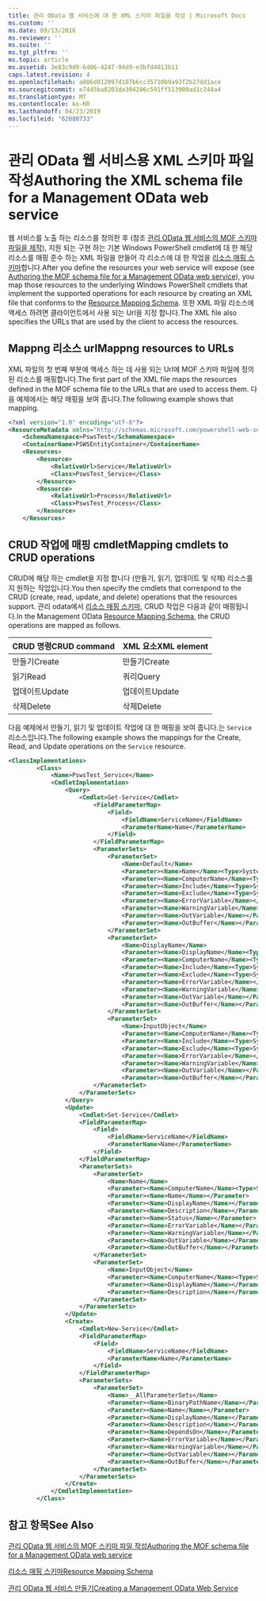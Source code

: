 ```yaml
---
title: 관리 OData 웹 서비스에 대 한 XML 스키마 파일을 작성 | Microsoft Docs
ms.custom: ''
ms.date: 09/13/2016
ms.reviewer: ''
ms.suite: ''
ms.tgt_pltfrm: ''
ms.topic: article
ms.assetid: 3e83c9d9-6d06-4247-94d9-e3bfd4013b11
caps.latest.revision: 4
ms.openlocfilehash: a806d012097d107b6cc35710b9a93f2b27dd1ace
ms.sourcegitcommit: e7445ba8203da304286c591ff513900ad1c244a4
ms.translationtype: MT
ms.contentlocale: ko-KR
ms.lasthandoff: 04/23/2019
ms.locfileid: "62080733"
---
```

# <a name="authoring-the-xml-schema-file-for-a-management-odata-web-service"></a><span data-ttu-id="a45b1-102">관리 OData 웹 서비스용 XML 스키마 파일 작성</span><span class="sxs-lookup"><span data-stu-id="a45b1-102">Authoring the XML schema file for a Management OData web service</span></span>

<span data-ttu-id="a45b1-103">웹 서비스를 노출 하는 리소스를 정의한 후 (참조 [관리 OData 웹 서비스의 MOF 스키마 파일을 제작](./authoring-the-mof-schema-file-for-a-management-odata-web-service.md)), 지원 되는 구현 하는 기본 Windows PowerShell cmdlet에 대 한 해당 리소스를 매핑 준수 하는 XML 파일을 만들어 각 리소스에 대 한 작업을 [리소스 매핑 스키마](./resource-mapping-schema.md)합니다.</span><span class="sxs-lookup"><span data-stu-id="a45b1-103">After you define the resources your web service will expose (see [Authoring the MOF schema file for a Management OData web service](./authoring-the-mof-schema-file-for-a-management-odata-web-service.md)), you map those resources to the underlying Windows PowerShell cmdlets that implement the supported operations for each resource by creating an XML file that conforms to the [Resource Mapping Schema](./resource-mapping-schema.md).</span></span> <span data-ttu-id="a45b1-104">또한 XML 파일 리소스에 액세스 하려면 클라이언트에서 사용 되는 Url을 지정 합니다.</span><span class="sxs-lookup"><span data-stu-id="a45b1-104">The XML file also specifies the URLs that are used by the client to access the resources.</span></span>

## <a name="mappng-resources-to-urls"></a><span data-ttu-id="a45b1-105">Mappng 리소스 url</span><span class="sxs-lookup"><span data-stu-id="a45b1-105">Mappng resources to URLs</span></span>

<span data-ttu-id="a45b1-106">XML 파일의 첫 번째 부분에 액세스 하는 데 사용 되는 Url에 MOF 스키마 파일에 정의 된 리소스를 매핑합니다.</span><span class="sxs-lookup"><span data-stu-id="a45b1-106">The first part of the XML file maps the resources defined in the MOF schema file to the URLs that are used to access them.</span></span> <span data-ttu-id="a45b1-107">다음 예제에서는 해당 매핑을 보여 줍니다.</span><span class="sxs-lookup"><span data-stu-id="a45b1-107">The following example shows that mapping.</span></span>

```xml
<?xml version="1.0" encoding="utf-8"?>
<ResourceMetadata xmlns="http://schemas.microsoft.com/powershell-web-services/2010/09">
    <SchemaNamespace>PswsTest</SchemaNamespace>
    <ContainerName>PSWSEntityContainer</ContainerName>
    <Resources>
        <Resource>
            <RelativeUrl>Service</RelativeUrl>
            <Class>PswsTest_Service</Class>
        </Resource>
        <Resource>
            <RelativeUrl>Process</RelativeUrl>
            <Class>PswsTest_Process</Class>
        </Resource>
    </Resources>
```

## <a name="mapping-cmdlets-to-crud-operations"></a><span data-ttu-id="a45b1-108">CRUD 작업에 매핑 cmdlet</span><span class="sxs-lookup"><span data-stu-id="a45b1-108">Mapping cmdlets to CRUD operations</span></span>

<span data-ttu-id="a45b1-109">CRUD에 해당 하는 cmdlet을 지정 합니다 (만들기, 읽기, 업데이트 및 삭제) 리소스를 지 원하는 작업입니다.</span><span class="sxs-lookup"><span data-stu-id="a45b1-109">You then specify the cmdlets that correspond to the CRUD (create, read, update, and delete) operations that the resources support.</span></span> <span data-ttu-id="a45b1-110">관리 odata에서 [리소스 매핑 스키마](./resource-mapping-schema.md), CRUD 작업은 다음과 같이 매핑됩니다.</span><span class="sxs-lookup"><span data-stu-id="a45b1-110">In the Management OData [Resource Mapping Schema](./resource-mapping-schema.md), the CRUD operations are mapped as follows.</span></span>

|<span data-ttu-id="a45b1-111">CRUD 명령</span><span class="sxs-lookup"><span data-stu-id="a45b1-111">CRUD command</span></span>|<span data-ttu-id="a45b1-112">XML 요소</span><span class="sxs-lookup"><span data-stu-id="a45b1-112">XML element</span></span>|
|------------------|-----------------|
|<span data-ttu-id="a45b1-113">만들기</span><span class="sxs-lookup"><span data-stu-id="a45b1-113">Create</span></span>|<span data-ttu-id="a45b1-114">만들기</span><span class="sxs-lookup"><span data-stu-id="a45b1-114">Create</span></span>|
|<span data-ttu-id="a45b1-115">읽기</span><span class="sxs-lookup"><span data-stu-id="a45b1-115">Read</span></span>|<span data-ttu-id="a45b1-116">쿼리</span><span class="sxs-lookup"><span data-stu-id="a45b1-116">Query</span></span>|
|<span data-ttu-id="a45b1-117">업데이트</span><span class="sxs-lookup"><span data-stu-id="a45b1-117">Update</span></span>|<span data-ttu-id="a45b1-118">업데이트</span><span class="sxs-lookup"><span data-stu-id="a45b1-118">Update</span></span>|
|<span data-ttu-id="a45b1-119">삭제</span><span class="sxs-lookup"><span data-stu-id="a45b1-119">Delete</span></span>|<span data-ttu-id="a45b1-120">삭제</span><span class="sxs-lookup"><span data-stu-id="a45b1-120">Delete</span></span>|

<span data-ttu-id="a45b1-121">다음 예제에서 만들기, 읽기 및 업데이트 작업에 대 한 매핑을 보여 줍니다.는 `Service` 리소스입니다.</span><span class="sxs-lookup"><span data-stu-id="a45b1-121">The following example shows the mappings for the Create, Read, and Update operations on the `Service` resource.</span></span>

```xml
<ClassImplementations>
        <Class>
            <Name>PswsTest_Service</Name>
            <CmdletImplementation>
                <Query>
                    <Cmdlet>Get-Service</Cmdlet>
                        <FieldParameterMap>
                            <Field>
                                <FieldName>ServiceName</FieldName>
                                <ParameterName>Name</ParameterName>
                            </Field>
                        </FieldParameterMap>
                        <ParameterSets>
                            <ParameterSet>
                                <Name>Default</Name>
                                <Parameter><Name>Name</Name><Type>System.String[]</Type></Parameter>
                                <Parameter><Name>ComputerName</Name><Type>System.String[]</Type></Parameter>
                                <Parameter><Name>Include</Name><Type>System.String[]</Type></Parameter>
                                <Parameter><Name>Exclude</Name><Type>System.String[]</Type></Parameter>
                                <Parameter><Name>ErrorVariable</Name></Parameter>
                                <Parameter><Name>WarningVariable</Name></Parameter>
                                <Parameter><Name>OutVariable</Name></Parameter>
                                <Parameter><Name>OutBuffer</Name></Parameter>
                            </ParameterSet>
                            <ParameterSet>
                                <Name>DisplayName</Name>
                                <Parameter><Name>DisplayName</Name><Type>System.String[]</Type></Parameter>
                                <Parameter><Name>ComputerName</Name><Type>System.String[]</Type></Parameter>
                                <Parameter><Name>Include</Name><Type>System.String[]</Type></Parameter>
                                <Parameter><Name>Exclude</Name><Type>System.String[]</Type></Parameter>
                                <Parameter><Name>ErrorVariable</Name></Parameter>
                                <Parameter><Name>WarningVariable</Name></Parameter>
                                <Parameter><Name>OutVariable</Name></Parameter>
                                <Parameter><Name>OutBuffer</Name></Parameter>
                            </ParameterSet>
                            <ParameterSet>
                                <Name>InputObject</Name>
                                <Parameter><Name>ComputerName</Name><Type>System.String[]</Type></Parameter>
                                <Parameter><Name>Include</Name><Type>System.String[]</Type></Parameter>
                                <Parameter><Name>Exclude</Name><Type>System.String[]</Type></Parameter>
                                <Parameter><Name>ErrorVariable</Name></Parameter>
                                <Parameter><Name>WarningVariable</Name></Parameter>
                                <Parameter><Name>OutVariable</Name></Parameter>
                                <Parameter><Name>OutBuffer</Name></Parameter>
                        </ParameterSet>
                    </ParameterSets>
                </Query>
                <Update>
                    <Cmdlet>Set-Service</Cmdlet>
                    <FieldParameterMap>
                        <Field>
                            <FieldName>ServiceName</FieldName>
                            <ParameterName>Name</ParameterName>
                        </Field>
                    </FieldParameterMap>
                    <ParameterSets>
                        <ParameterSet>
                            <Name>Name</Name>
                            <Parameter><Name>ComputerName</Name><Type>System.String[]</Type></Parameter>
                            <Parameter><Name>Name</Name></Parameter>
                            <Parameter><Name>DisplayName</Name></Parameter>
                            <Parameter><Name>Description</Name></Parameter>
                            <Parameter><Name>Status</Name></Parameter>
                            <Parameter><Name>ErrorVariable</Name></Parameter>
                            <Parameter><Name>WarningVariable</Name></Parameter>
                            <Parameter><Name>OutVariable</Name></Parameter>
                            <Parameter><Name>OutBuffer</Name></Parameter>
                        </ParameterSet>
                        <ParameterSet>
                            <Name>InputObject</Name>
                            <Parameter><Name>ComputerName</Name><Type>System.String[]</Type></Parameter>
                            <Parameter><Name>DisplayName</Name></Parameter>
                            <Parameter><Name>Description</Name></Parameter>
                        </ParameterSet>
                    </ParameterSets>
                </Update>
                <Create>
                    <Cmdlet>New-Service</Cmdlet>
                    <FieldParameterMap>
                        <Field>
                            <FieldName>ServiceName</FieldName>
                            <ParameterName>Name</ParameterName>
                        </Field>
                    </FieldParameterMap>
                    <ParameterSets>
                        <ParameterSet>
                            <Name>__AllParameterSets</Name>
                            <Parameter><Name>BinaryPathName</Name></Parameter>
                            <Parameter><Name>Name</Name></Parameter>
                            <Parameter><Name>DisplayName</Name></Parameter>
                            <Parameter><Name>Description</Name></Parameter>
                            <Parameter><Name>DependsOn</Name></Parameter>
                            <Parameter><Name>ErrorVariable</Name></Parameter>
                            <Parameter><Name>WarningVariable</Name></Parameter>
                            <Parameter><Name>OutVariable</Name></Parameter>
                            <Parameter><Name>OutBuffer</Name></Parameter>
                        </ParameterSet>
                    </ParameterSets>
                </Create>
            </CmdletImplementation>
        </Class>
```

## <a name="see-also"></a><span data-ttu-id="a45b1-122">참고 항목</span><span class="sxs-lookup"><span data-stu-id="a45b1-122">See Also</span></span>

[<span data-ttu-id="a45b1-123">관리 OData 웹 서비스의 MOF 스키마 파일 작성</span><span class="sxs-lookup"><span data-stu-id="a45b1-123">Authoring the MOF schema file for a Management OData web service</span></span>](./authoring-the-mof-schema-file-for-a-management-odata-web-service.md)

[<span data-ttu-id="a45b1-124">리소스 매핑 스키마</span><span class="sxs-lookup"><span data-stu-id="a45b1-124">Resource Mapping Schema</span></span>](./resource-mapping-schema.md)

[<span data-ttu-id="a45b1-125">관리 OData 웹 서비스 만들기</span><span class="sxs-lookup"><span data-stu-id="a45b1-125">Creating a Management OData Web Service</span></span>](./creating-a-management-odata-web-service.md)